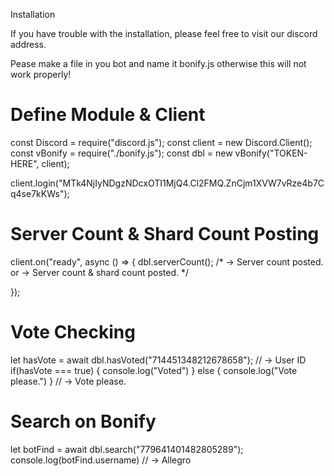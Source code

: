 Installation

If you have trouble with the installation, please feel free to visit our discord address.

Pease make a file in you bot and name it bonify.js otherwise this will not work properly!


# Define Module & Client


const Discord = require("discord.js");
const client = new Discord.Client();
const vBonify = require("./bonify.js");
const dbl = new vBonify("TOKEN-HERE", client);


client.login("MTk4NjIyNDgzNDcxOTI1MjQ4.Cl2FMQ.ZnCjm1XVW7vRze4b7Cq4se7kKWs");


# Server Count & Shard Count Posting


client.on("ready", async () => {
  dbl.serverCount();
  /* 
  -> Server count posted. 
  or 
  -> Server count & shard count posted.
  */

});

# Vote Checking


let hasVote = await dbl.hasVoted("714451348212678658"); // -> User ID
  if(hasVote === true) {
      console.log("Voted")
    } else {
      console.log("Vote please.")
  }
// -> Vote please.


# Search on Bonify


let botFind = await dbl.search("779641401482805289");
console.log(botFind.username) // -> Allegro
